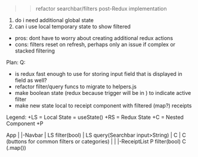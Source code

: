 

>>refactor searchbar/filters post-Redux implementation

 1. do i need additional global state
 2. can i use local temporary state to show filtered
  - pros: dont have to worry about creating additional redux actions
  - cons: filters reset on refresh, perhaps only an issue if complex or stacked filtering 


Plan: 
 Q:
  - is redux fast enough to use for storing input field that is displayed in field as well?
 - refactor filter/query funcs to migrate to helpers.js
 - make boolean state (redux because trigger will be in ) to indicate active filter
 - make new state local to receipt component with filtered (map?) receipts


Legend:
+LS = Local State = useState()
+RS = Redux State
+C = Nested Component
+P

App
|
|-Navbar
|  LS filter(bool)
|  LS query(Searchbar input>String)
|  C <Searchbar/>
|  C <FilterBar/><New>(buttons for common filters or categories)
|
|
|-ReceiptList
   P filter(bool)
   C <ReceiptItem>(.map())


